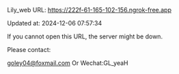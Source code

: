 Lily_web URL: https://222f-61-165-102-156.ngrok-free.app

Updated at: 2024-12-06 07:57:34

If you cannot open this URL, the server might be down.

Please contact: 

goley04@foxmail.com Or Wechat:GL_yeaH